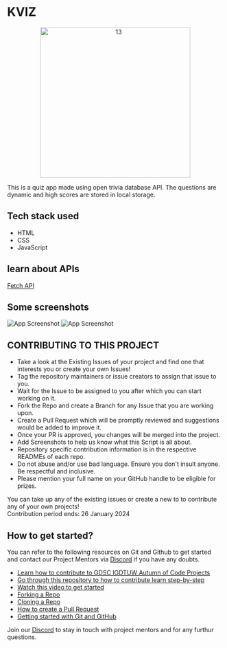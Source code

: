 
# KVIZ

<p align="center">
  <img src= "https://user-images.githubusercontent.com/79600026/200431384-af567229-516e-48ca-aa25-e99660b5e37b.jpg" alt="13" width="350"/>
</p>

This is a quiz app made using open trivia database API. The questions are dynamic and high scores are stored in local storage. 

## Tech stack used
* HTML
* CSS
* JavaScript

## learn about APIs
[Fetch API](https://youtu.be/38uPRscJXfo)

## Some screenshots



![App Screenshot](https://drive.google.com/file/d/1haT-bisw9XO1iWNXOTjJfzK1DKNtTlS_/view?usp=sharing)
![App Screenshot](https://drive.google.com/uc?export=view&id=1hSyUDN-6MRIbReleCvmtHX4bv032nFfK)


## CONTRIBUTING TO THIS PROJECT

- Take a look at the Existing Issues of your project and find one that interests you or create your own Issues!
- Tag the repository maintainers or issue creators to assign that issue to you.
- Wait for the Issue to be assigned to you after which you can start working on it.
- Fork the Repo and create a Branch for any Issue that you are working upon.
- Create a Pull Request which will be promptly reviewed and suggestions would be added to improve it.
- Once your PR is approved, you changes will be merged into the project. 
- Add Screenshots to help us know what this Script is all about.
- Repository specific contribution information is in the respective READMEs of each repo.
- Do not abuse and/or use bad language. Ensure you don't insult anyone. Be respectful and inclusive.
- Please mention your full name on your GitHub handle to be eligible for prizes.



You can take up any of the existing issues or create a new to to contribute any of your own projects!<br/> 
Contribution period ends: 26 January 2024


## How to get started?

You can refer to the following resources on Git and Github to get started and contact our Project Mentors via [Discord](https://discord.gg/xTNC4MGB) if you have any doubts.

- [Learn how to contribute to GDSC IGDTUW Autumn of Code Projects](https://www.youtube.com/watch?v=Hcc1LXldeJk)
- [Go through this repository to how to contribute learn step-by-step](https://github.com/firstcontributions/first-contributions)
- [Watch this video to get started](https://youtu.be/SL5KKdmvJ1U)
- [Forking a Repo](https://help.github.com/en/github/getting-started-with-github/fork-a-repo)
- [Cloning a Repo](https://help.github.com/en/desktop/contributing-to-projects/creating-a-pull-request)
- [How to create a Pull Request](https://opensource.com/article/19/7/create-pull-request-github)
- [Getting started with Git and GitHub](https://towardsdatascience.com/getting-started-with-git-and-github-6fcd0f2d4ac6)



Join our [Discord](https://discord.gg/KKFUVma6) to stay in touch with project mentors and for any furthur questions. 


